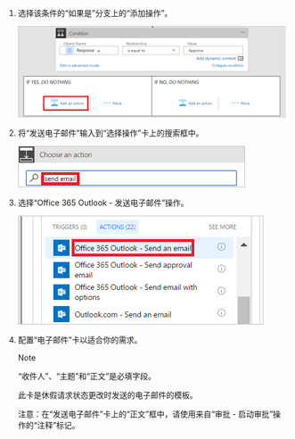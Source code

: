 1. 选择该条件的“如果是”分支上的“添加操作”。
   
    ![添加新步骤](media/modern-approvals/add-action-after-condition.png)
2. 将“发送电子邮件”输入到“选择操作”卡上的搜索框中。
   
    ![搜索电子邮件操作](media/modern-approvals/search-send-email-yes.png)
3. 选择“Office 365 Outlook - 发送电子邮件”操作。
   
    ![选择“发送电子邮件”操作](media/modern-approvals/select-send-email-yes.png)
4. 配置“电子邮件”卡以适合你的需求。
   
     >[!NOTE]
     > “收件人”、“主题”和“正文”是必填字段。
     >
     >
   
     此卡是休假请求状态更改时发送的电子邮件的模板。
   
     注意：在“发送电子邮件”卡上的“正文”框中，请使用来自“审批 - 启动审批”操作的“注释”标记。

